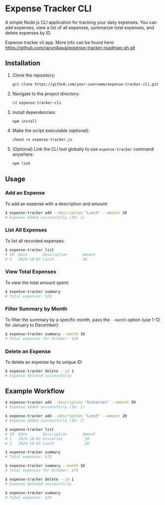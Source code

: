 # Expense Tracker CLI

A simple Node.js CLI application for tracking your daily expenses. You can add expenses, view a list of all expenses, summarize total expenses, and delete expenses by ID.

Expense tracker cli app. More info can be found here:
https://github.com/racynibaya/expense-tracker-roadmap-sh.git

## Installation

1. Clone the repository:

   ```bash
   git clone https://github.com/your-username/expense-tracker-cli.git
   ```

2. Navigate to the project directory:

   ```bash
   cd expense-tracker-cli
   ```

3. Install dependencies:

   ```bash
   npm install
   ```

4. Make the script executable (optional):

   ```bash
   chmod +x expense-tracker.js
   ```

5. (Optional) Link the CLI tool globally to use `expense-tracker` command anywhere:
   ```bash
   npm link
   ```

## Usage

### Add an Expense

To add an expense with a description and amount:

```bash
$ expense-tracker add --description "Lunch" --amount 20
# Expense added successfully (ID: 1)
```

### List All Expenses

To list all recorded expenses:

```bash
$ expense-tracker list
# ID  Date       Description       Amount
# 1   2024-10-03 Lunch             20
```

### View Total Expenses

To view the total amount spent:

```bash
$ expense-tracker summary
# Total expenses: $20
```

### Filter Summary by Month

To filter the summary by a specific month, pass the `--month` option (use 1-12 for January to December):

```bash
$ expense-tracker summary --month 10
# Total expenses for October: $20
```

### Delete an Expense

To delete an expense by its unique ID:

```bash
$ expense-tracker delete --id 1
# Expense deleted successfully
```

## Example Workflow

```bash
$ expense-tracker add --description "Groceries" --amount 50
# Expense added successfully (ID: 1)

$ expense-tracker add --description "Lunch" --amount 20
# Expense added successfully (ID: 2)

$ expense-tracker list
# ID  Date       Description       Amount
# 1   2024-10-03 Groceries          50
# 2   2024-10-03 Lunch              20

$ expense-tracker summary
# Total expenses: $70

$ expense-tracker summary --month 10
# Total expenses for October: $70

$ expense-tracker delete --id 1
# Expense deleted successfully

$ expense-tracker summary
# Total expenses: $20
```
